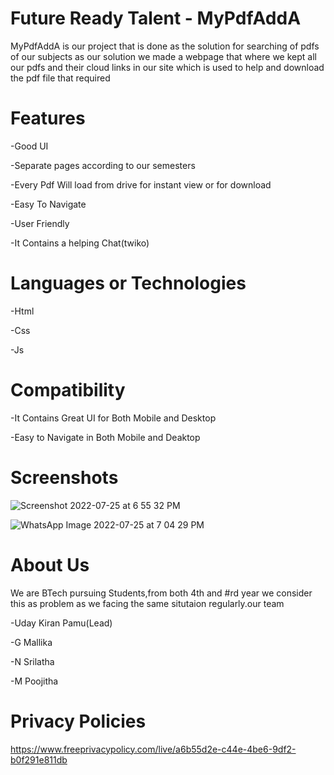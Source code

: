 # Future Ready Talent - MyPdfAddA

MyPdfAddA is our project that is done as the solution for searching of pdfs of our subjects 
as our solution we made a webpage that where we kept all our pdfs and their cloud links in our site which is used to help and download the pdf file that required


# Features
-Good UI

-Separate pages according to our semesters

-Every Pdf Will load from drive for instant view or for download

-Easy To Navigate

-User Friendly

-It Contains a helping Chat(twiko)



# Languages or Technologies

-Html

-Css

-Js


# Compatibility
 -It Contains Great UI for Both Mobile and Desktop
 
 -Easy to Navigate in Both Mobile and Deaktop
 
# Screenshots
![Screenshot 2022-07-25 at 6 55 32 PM](https://user-images.githubusercontent.com/69979237/180792693-3d3ff0b4-7f03-436a-9b22-b0098d082c4a.jpg)

![WhatsApp Image 2022-07-25 at 7 04 29 PM](https://user-images.githubusercontent.com/69979237/180792971-ef75a3bc-113e-4923-9787-a69ea26089bc.jpeg)

# About Us
We are BTech pursuing Students,from both 4th and #rd year we consider this as problem as we facing the same situtaion regularly.our team

-Uday Kiran Pamu(Lead)

-G Mallika

-N Srilatha

-M Poojitha


# Privacy Policies 

https://www.freeprivacypolicy.com/live/a6b55d2e-c44e-4be6-9df2-b0f291e811db
